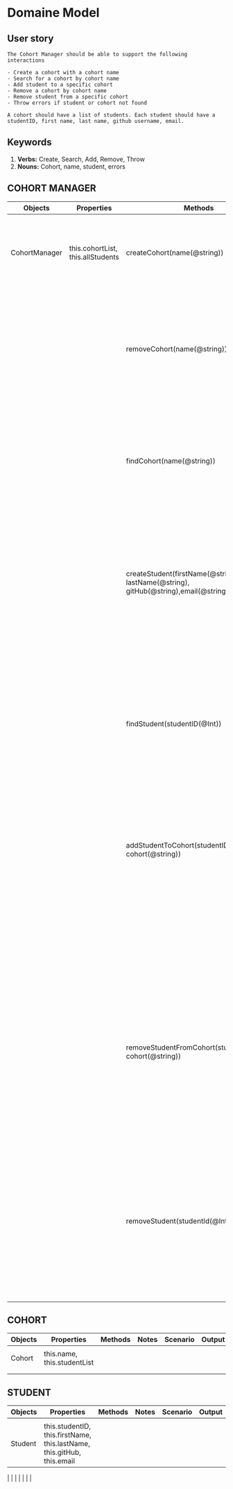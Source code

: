 # Domaine Model

## User story

```
The Cohort Manager should be able to support the following interactions

- Create a cohort with a cohort name
- Search for a cohort by cohort name
- Add student to a specific cohort
- Remove a cohort by cohort name
- Remove student from a specific cohort
- Throw errors if student or cohort not found

A cohort should have a list of students. Each student should have a studentID, first name, last name, github username, email.
```

## Keywords

1. **Verbs:** Create, Search, Add, Remove, Throw
2. **Nouns:** Cohort, name, student, errors

## COHORT MANAGER

Objects | Properties | Methods | Notes | Scenario | Output | Example
------- | ---------- | -------- | ----- | -------- | ------ | -------
| | | | | | |
CohortManager | this.cohortList, this.allStudents | createCohort(name(@string)) | a new cohort starting next month, a teacher creates a new class | a parameter is inputed | will return a new cohort class with a name and add it to this.cohortList |`Cohort {constructor() { this.name = name, this.studentList = []}}`
| | | | | no parameter added | throws an error stating "Cohort needs a name!" | `"Error: "Cohort needs a name!"`
| | | removeCohort(name(@string))| a teacher no longer needs cohort data | a name is inputed and it valid | found cohort is removed from this.cohortList | `this.cohortList = []`
| | | | | a name is inputed and it not found | throws an error | `Error: "No cohort found with that name"`
| | | | |No parameter is entered | Throwns an error | `Error: "Please enter a cohort name"`
| | | findCohort(name(@string)) | a teacher wants to find a specific cohort | a valid cohort name is inputted |returns the cohort object | `Cohort { name: name, studentList = []}`
| | | | | no paramter is inputed |throws an error | `"Error: 'please enter a cohort name'"`
| | | | |no cohort by that name is found |throws an error |`"Error: 'no cohort found'`
| | |createStudent(firstName(@string), lastName(@string), gitHub(@string),email(@string)) | A teacher wants to create a new student profile | valid parameters added | returns the student object with as many details as possible and adds to allStudents list  | `Student {studentID: 1, firstName: Steve, lastName: Stevenson, this.gitHub: Steveyboy, this.email: steve@hotmail.com}`
| | | | | only a name was added | returns object with only a name and empty strings | `Student {studentID: 1, firstName: Steve, lastName: '', this.gitHub: '', this.email: ''}`
| | | | | No parameter added| throws an error |`"Error: please enter a name to add student"`
| | | findStudent(studentID(@Int))| a teacher wantes to find specific student from allStudents list |returns student object |if valid ID is inputted |`Student {studentID: 1, firstName: Steve, lastName: Stevenson, this.gitHub: Steveyboy, this.email: steve@hotmail.com}`
| | | | |if ID is not found | throws an error |`"Error: 'student not found'`
| | | | |if no parameter was inputted |throws an error |`"Error: 'please enter a student ID'`
| | | addStudentToCohort(studentID(@int), cohort(@string)) | a teacher wants to specify which cohort the student belongs in|a valid studentID and cohort inputed | pushes student to corresponding cohort |`Student {studentID: 1, firstName: Steve, lastName: Stevenson, this.gitHub: Steveyboy, this.email: steve@hotmail.com}`
| | | | |if one of the parameters is left empty |throws an error |`"Error: please enter both student and cohort`
| | | | |if parameter does not match a student| throws an error| `'Error: "student not found"'`
| | | | |if parameter does not match a cohort| throws an error| `'Error: "No cohort found with that name"'`
| | | removeStudentFromCohort(studentID(@Int), cohort(@string))|a teacher would like to remove a student from a specific cohort | if a valid studentID and a cohort is inputed |The corresponding student is removed from the corresponding cohort | 'removed student no longer exists in student list'
| | | | |if only a studentID is inputed | throws Error | `'Error: "please enter a cohort name"'`
| | | | |if only a cohort is entered |throws an error | `"Error: please enter a student ID`
| | | | | if student does not exist | throws an error |`'"Error: "student not found"'`
| | | | | if cohort does not exist | throws an error |`'Error: "No cohort found with that name"'`
| | | removeStudent(studentId(@Int))|a teacher wantes to remove student entirely | a valid id is entered|removes student from enitre cohort manager | `Student is permanently removed`
| | | | | if student Id does not match| throws an error | `'Error: "student not found"'`
| | | | | if no parameter is inputted | throws an error | `'Error: "please enter a student ID"'`

## COHORT

Objects | Properties | Methods | Notes | Scenario | Output | Example
------- | ---------- | -------- | ----- | -------- | ------ | -------
| | | | | | |
| Cohort | this.name, this.studentList |||||
| | | | | | |
| | | | | | |

## STUDENT

Objects | Properties | Methods | Notes | Scenario | Output | Example
------- | ---------- | -------- | ----- | -------- | ------ | -------
| | | | | | |
| Student |this.studentID, this.firstName, this.lastName, this.gitHub, this.email | | | | |

| | | | | | |